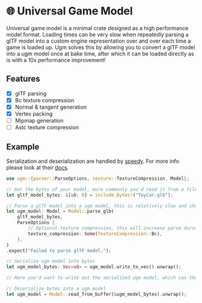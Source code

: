 # 🌐 Universal Game Model

Universal game model is a minimal crate designed as a high performance model format. Loading times can be very slow when repeatedly parsing a glTF model into a custom engine representation over and over each time a game is loaded up. Ugm solves this by allowing you to convert a glTF model into a ugm model once at bake time, after which it can be loaded directly as is with a 10x performance improvement!

## Features
- [x] glTF parsing
- [x] Bc texture compression
- [x] Normal & tangent generation
- [x] Vertex packing
- [ ] Mipmap generation
- [ ] Astc texture compression

## Example
Serialization and deserialization are handled by [speedy](https://crates.io/crates/speedy). For more info please look at their [docs](https://docs.rs/speedy/0.8.7/speedy/).
```rust
use ugm::{parser::ParseOptions, texture::TextureCompression, Model};

// Get the bytes of your model, more commonly you'd read it from a file
let gltf_model_bytes: &[u8; 0] = include_bytes!("ToyCar.glb");

// Parse a glTF model into a ugm model, this is relatively slow and shouldn't happen each time the application is launched
let ugm_model: Model = Model::parse_glb(
    gltf_model_bytes,
    ParseOptions {
        // Optional texture compression, this will increase parse duration
        texture_compression: Some(TextureCompression::Bc),
    },
)
.expect("Failed to parse glTF model.");

// Serialize ugm model into bytes
let ugm_model_bytes: Vec<u8> = ugm_model.write_to_vec().unwrap();

// Here you'd want to write out the serialized ugm model, which can then be loaded the next times the application is launched...

// Deserialize bytes into a ugm model
let ugm_model = Model::read_from_buffer(&ugm_model_bytes).unwrap();
```